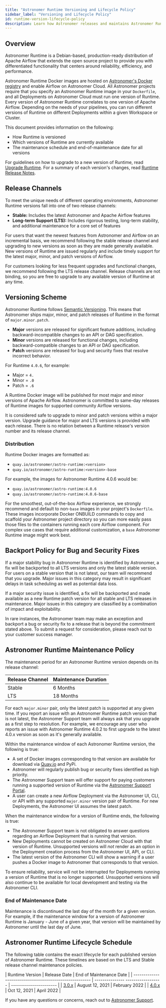 ```yaml
---
title: "Astronomer Runtime Versioning and Lifecycle Policy"
sidebar_label: "Versioning and Lifecycle Policy"
id: runtime-version-lifecycle-policy
description: Learn how Astronomer releases and maintains Astronomer Runtime, the core component that powers a differentiated Apache Airflow experience in Astronomer Cloud.
---
```


## Overview

Astronomer Runtime is a Debian-based, production-ready distribution of Apache Airflow that extends the open source project to provide you with differentiated functionality that centers around reliability, efficiency, and performance.

Astronomer Runtime Docker images are hosted on [Astronomer's Docker registry](https://quay.io/repository/astronomer/astro-runtime) and enable Airflow on Astronomer Cloud. All Astronomer projects require that you specify an Astronomer Runtime image in your `Dockerfile`, and all Deployments on Astronomer Cloud must run one version of Runtime. Every version of Astronomer Runtime correlates to one version of Apache Airflow. Depending on the needs of your pipelines, you can run different versions of Runtime on different Deployments within a given Workspace or Cluster.

This document provides information on the following:

- How Runtime is versioned
- Which versions of Runtime are currently available
- The maintenance schedule and end-of-maintenance date for all versions

For guidelines on how to upgrade to a new version of Runtime, read [Upgrade Runtime](upgrade-runtime.md). For a summary of each version's changes, read [Runtime Release Notes](runtime-release-notes.md).

## Release Channels

To meet the unique needs of different operating environments, Astronomer Runtime versions fall into one of two release channels:

- **Stable:** Includes the latest Astronomer and Apache Airflow features
- **Long-term Support (LTS):** Includes rigorous testing, long-term stability, and additional maintenance for a core set of features

For users that want the newest features from Astronomer and Airflow on an incremental basis, we recommend following the stable release channel and upgrading to new versions as soon as they are made generally available. New versions of Runtime are issued regularly and include timely support for the latest major, minor, and patch versions of Airflow.

For customers looking for less frequent upgrades and functional changes, we recommend following the LTS release channel. Release channels are not binding, so you are free to upgrade to any available version of Runtime at any time.

## Versioning Scheme

Astronomer Runtime follows [Semantic Versioning](https://semver.org/). This means that Astronomer ships major, minor, and patch releases of Runtime in the format of `major.minor.patch`.

- **Major** versions are released for significant feature additions, including backward-incompatible changes to an API or DAG specification.
- **Minor** versions are released for functional changes, including backward-compatible changes to an API or DAG specification.
- **Patch** versions are released for bug and security fixes that resolve incorrect behavior.

For Runtime `4.0.6`, for example:

- Major = `4.`
- Minor = `.0`
- Patch = `.6`

A Runtime Docker image will be published for most major and minor versions of Apache Airflow. Astronomer is committed to same-day releases of Runtime images for supported community Airflow versions.

It is considered safe to upgrade to minor and patch versions within a major version. Upgrade guidance for major and LTS versions is provided with each release. There is no relation between a Runtime release's version number and its release channel.

### Distribution

Runtime Docker images are formatted as:

- `quay.io/astronomer/astro-runtime:<version>`
- `quay.io/astronomer/astro-runtime:<version>-base`

For example, the images for Astronomer Runtime 4.0.6 would be:

- `quay.io/astronomer/astro-runtime:4.0.6`
- `quay.io/astronomer/astro-runtime:4.0.6-base`

For the smoothest, out-of-the-box Airflow experience, we strongly recommend and default to non-`base` images in your project's `Dockerfile`. These images incorporate Docker ONBUILD commands to copy and scaffold your Astronomer project directory so you can more easily pass those files to the containers running each core Airflow component. For complex use cases that require additional customization, a `base` Astronomer Runtime image might work best.

## Backport Policy for Bug and Security Fixes

If a major stability bug in Astronomer Runtime is identified by Astronomer, a fix will be backported to all LTS versions and only the latest stable version. For users on a stable version that is not latest, our team will recommend that you upgrade. Major issues in this category may result in significant delays in task scheduling as well as potential data loss.

If a major security issue is identified, a fix will be backported and made available as a new Runtime patch version for all stable and LTS releases in maintenance. Major issues in this category are classified by a combination of impact and exploitability.

In rare instances, the Astronomer team may make an exception and backport a bug or security fix to a release that is beyond the commitment stated above. To submit a request for consideration, please reach out to your customer success manager.

## Astronomer Runtime Maintenance Policy

The maintenance period for an Astronomer Runtime version depends on its release channel:

| Release Channel | Maintenance Duration |
| --------------- | -------------------- |
| Stable          | 6 Months             |
| LTS             | 18 Months            |

For each `major.minor` pair, only the latest patch is supported at any given time. If you report an issue with an Astronomer Runtime patch version that is not latest, the Astronomer Support team will always ask that you upgrade as a first step to resolution. For example, we encourage any user who reports an issue with Astronomer Runtime 4.0.2 to first upgrade to the latest 4.0.x version as soon as it's generally available.

Within the maintenance window of each Astronomer Runtime version, the following is true:

- A set of Docker images corresponding to that version are available for download via [Quay.io](https://quay.io/repository/astronomer/astro-runtime?tab=tags) and PyPi.
- Astronomer will regularly publish bug or security fixes identified as high priority.
- The Astronomer Support team will offer support for paying customers running a supported version of Runtime via the [Astronomer Support Portal](https://support.astronomer.io).
- A user can create a new Airflow Deployment via the Astronomer UI, CLI, or API with any supported `major.minor` version pair of Runtime. For new Deployments, the Astronomer UI assumes the latest patch.

When the maintenance window for a version of Runtime ends, the following is true:

- The Astronomer Support team is not obligated to answer questions regarding an Airflow Deployment that is running that version.
- New Deployments cannot be created on Astronomer Cloud with that version of Runtime. Unsupported versions will _not_ render as an option in the Deployment creation process from the Astronomer UI, API, or CLI.
- The latest version of the Astronomer CLI will show a warning if a user pushes a Docker image to Astronomer that corresponds to that version.

To ensure reliability, service will not be interrupted for Deployments running a version of Runtime that is no longer supported. Unsupported versions will also continue to be available for local development and testing via the Astronomer CLI.

### End of Maintenance Date

Maintenance is discontinued the last day of the month for a given version. For example, if the maintenance window for a version of Astronomer Runtime is January - June of a given year, that version will be maintained by Astronomer until the last day of June.

## Astronomer Runtime Lifecycle Schedule

The following table contains the exact lifecycle for each published version of Astronomer Runtime. These timelines are based on the LTS and Stable release channel maintenance policies.

| Runtime Version                                          | Release Date    |     End of Maintenance Date |
| -------------------------------------------------------- | --------------- ------------------ | ----------------------- |
| [3.0.x](runtime-release-notes.md#astronomer-runtime-300) | August 12, 2021 |  February
 2022      |
| [4.0.x](runtime-release-notes.md#astronomer-runtime-400) | Oct 12, 2021    |  April 2022         |

If you have any questions or concerns, reach out to [Astronomer Support](https://support.astronomer.io).
